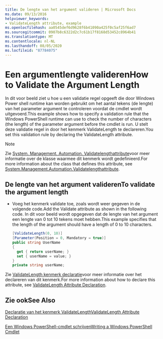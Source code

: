 ```yaml
---
title: De lengte van het argument valideren | Microsoft Docs
ms.date: 09/13/2016
helpviewer_keywords:
- ValidateLength attribute, example
ms.openlocfilehash: aa0545def6d9628f6b41090a425f0c5af25f6ad7
ms.sourcegitcommit: 0907b8c6322d2c7c61b17f8168d53452c8964b41
ms.translationtype: MT
ms.contentlocale: nl-NL
ms.lasthandoff: 08/05/2020
ms.locfileid: "87784075"
---
```

# <a name="how-to-validate-the-argument-length"></a><span data-ttu-id="17f2d-102">Een argumentlengte valideren</span><span class="sxs-lookup"><span data-stu-id="17f2d-102">How to Validate the Argument Length</span></span>

<span data-ttu-id="17f2d-103">In dit voor beeld ziet u hoe u een validatie regel opgeeft die door Windows Power shell runtime kan worden gebruikt om het aantal tekens (de lengte) van het parameter argument te controleren voordat de cmdlet wordt uitgevoerd.</span><span class="sxs-lookup"><span data-stu-id="17f2d-103">This example shows how to specify a validation rule that the Windows PowerShell runtime can use to check the number of characters (the length) of the parameter argument before the cmdlet is run.</span></span> <span data-ttu-id="17f2d-104">U stelt deze validatie regel in door het kenmerk ValidateLength te declareren.</span><span class="sxs-lookup"><span data-stu-id="17f2d-104">You set this validation rule by declaring the ValidateLength attribute.</span></span>

> [!NOTE]
> <span data-ttu-id="17f2d-105">Zie [System. Management. Automation. Validatelengthattribute](/dotnet/api/System.Management.Automation.ValidateLengthAttribute)voor meer informatie over de klasse waarmee dit kenmerk wordt gedefinieerd.</span><span class="sxs-lookup"><span data-stu-id="17f2d-105">For more information about the class that defines this attribute, see [System.Management.Automation.Validatelengthattribute](/dotnet/api/System.Management.Automation.ValidateLengthAttribute).</span></span>

## <a name="to-validate-the-argument-length"></a><span data-ttu-id="17f2d-106">De lengte van het argument valideren</span><span class="sxs-lookup"><span data-stu-id="17f2d-106">To validate the argument length</span></span>

- <span data-ttu-id="17f2d-107">Voeg het kenmerk validate toe, zoals wordt weer gegeven in de volgende code.</span><span class="sxs-lookup"><span data-stu-id="17f2d-107">Add the Validate attribute as shown in the following code.</span></span> <span data-ttu-id="17f2d-108">In dit voor beeld wordt opgegeven dat de lengte van het argument een lengte van 0 tot 10 tekens moet hebben.</span><span class="sxs-lookup"><span data-stu-id="17f2d-108">This example specifies that the length of the argument should have a length of 0 to 10 characters.</span></span>

    ```csharp
    [ValidateLength(0, 10)]
    [Parameter(Position = 0, Mandatory = true)]
    public string UserName
    {
      get { return userName; }
      set { userName = value; }
    }
    private string userName;
    ```

<span data-ttu-id="17f2d-109">Zie [ValidateLength kenmerk declaratie](./validatelength-attribute-declaration.md)voor meer informatie over het declareren van dit kenmerk.</span><span class="sxs-lookup"><span data-stu-id="17f2d-109">For more information about how to declare this attribute, see [ValidateLength Attribute Declaration](./validatelength-attribute-declaration.md).</span></span>

## <a name="see-also"></a><span data-ttu-id="17f2d-110">Zie ook</span><span class="sxs-lookup"><span data-stu-id="17f2d-110">See Also</span></span>

[<span data-ttu-id="17f2d-111">Declaratie van het kenmerk ValidateLength</span><span class="sxs-lookup"><span data-stu-id="17f2d-111">ValidateLength Attribute Declaration</span></span>](./validatelength-attribute-declaration.md)

[<span data-ttu-id="17f2d-112">Een Windows PowerShell-cmdlet schrijven</span><span class="sxs-lookup"><span data-stu-id="17f2d-112">Writing a Windows PowerShell Cmdlet</span></span>](./writing-a-windows-powershell-cmdlet.md)

